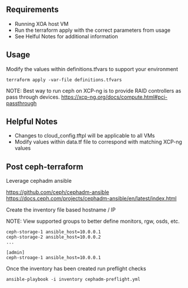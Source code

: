 ## Requirements

- Running XOA host VM
- Run the terraform apply with the correct parameters from usage
- See Helful Notes for additional information

## Usage

Modify the values within definitions.tfvars to support your environment

```
terraform apply -var-file definitions.tfvars
```

NOTE: Best way to run ceph on XCP-ng is to provide RAID controllers as pass through devices.
https://xcp-ng.org/docs/compute.html#pci-passthrough

## Helpful Notes

- Changes to cloud_config.tftpl will be applicable to all VMs
- Modify values within data.tf file to correspond with matching XCP-ng values

## Post ceph-terraform

Leverage cephadm ansible

https://github.com/ceph/cephadm-ansible
https://docs.ceph.com/projects/cephadm-ansible/en/latest/index.html

Create the inventory file based hostname / IP

NOTE: View supported groups to better define monitors, rgw, osds, etc.

```
ceph-storage-1 ansible_host=10.0.0.1
ceph-storage-2 ansible_host=10.0.0.2
...

[admin]
ceph-stroage-1 ansible_host=10.0.0.1
```

Once the inventory has been created run preflight checks

```
ansible-playbook -i inventory cephadm-preflight.yml
```
